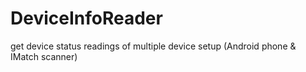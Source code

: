 # DeviceInfoReader
get device status readings of multiple device setup (Android phone &amp; IMatch scanner)
